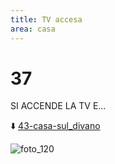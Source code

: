 ```yaml
---
title: TV accesa
area: casa
---
```

# 37
SI ACCENDE LA TV E...

⬇️ [43-casa-sul_divano](43-casa-sul_divano.md)

![foto_120](_assets/preview_color/foto_120.jpg)
